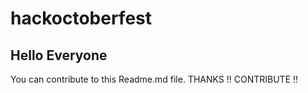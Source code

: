 # hackoctoberfest

## Hello Everyone
You can contribute to this Readme.md file.
THANKS !! CONTRIBUTE !!
